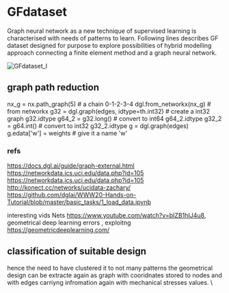 # GFdataset
Graph neural network as a new technique of supervised learning is characterised with needs of patterns to learn. 
Following lines describes GF dataset designed for purpose to explore possibilities of hybrid modelling approach connecting  a finite element method and a graph neural network. 

![GFdataset_I](https://user-images.githubusercontent.com/30251196/137585172-d3efe915-0053-43ba-8d05-f592cedd181e.PNG)

## graph path reduction
nx_g = nx.path_graph(5) # a chain 0-1-2-3-4
dgl.from_networkx(nx_g) # from networkx
g32 = dgl.graph(edges, idtype=th.int32)  # create a int32 graph
g32.idtype
g64_2 = g32.long()  # convert to int64
g64_2.idtype
g32_2 = g64.int()  # convert to int32
g32_2.idtype
g = dgl.graph(edges)
g.edata['w'] = weights  # give it a name 'w'

### refs
https://docs.dgl.ai/guide/graph-external.html
https://networkdata.ics.uci.edu/data.php?id=105
https://networkdata.ics.uci.edu/data.php?id=105
http://konect.cc/networks/ucidata-zachary/
https://github.com/dglai/WWW20-Hands-on-Tutorial/blob/master/basic_tasks/1_load_data.ipynb

interesting vids Nets
https://www.youtube.com/watch?v=bIZB1hIJ4u8, geometrical deep learning errors , exploitng
https://geometricdeeplearning.com/


## classification of suitable design 
hence the need to have clustered it to not many patterns 
the geometrical design can be extracte again as graph with cooridnates stored to nodes and with edges carriyng infromation again with mechanical stresses values. \
